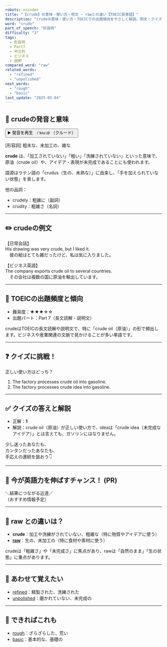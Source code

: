 ```yaml
---
robots: noindex
title: "【crude】の意味・使い方・例文 ― rawとの違い【TOEIC英単語】"
description: "crudeの意味・使い方・TOEICでの出題傾向をやさしく解説。例文・クイズ付きでrawとの違いもわかりやすく学べます。"
word: "crude"
part_of_speech: "形容詞"
difficulty: "3"
tags:
  - 形容詞
  - Part7
  - 中立的
  - ビジネス
  - 説明
compared_word: "raw"
related_words:
  - "refined"
  - "unpolished"
next_words:
  - "rough"
  - "basic"
last_update: "2025-05-04"
---
```


## 🔰 crudeの発音と意味

<button class="play-audio" onclick="playTTS('crude')">
  <span class="play-audio-main">
    ▶️ 発音を再生　/ˈkruːd/
  </span>
  <span class="play-audio-sub">
    （クルード）
  </span>
</button>

[形容詞] 粗末な、未加工の、雑な

**crude** は、「加工されていない」「粗い」「洗練されていない」といった意味で、原油（crude oil）や、アイデア・表現が未完成であることにも使われます。

語源はラテン語の「crudus（生の、未熟な）」に由来し、「手を加えられていない状態」を表します。

他の品詞：  
- crudely：粗雑に（副詞）
- crudity：粗雑さ（名詞）

---

## ✏️ crudeの例文

【日常会話】  
His drawing was very crude, but I liked it.  
　彼の絵はとても雑だったけど、私は気に入りました。

【ビジネス英語】  
The company exports crude oil to several countries.  
　その会社は複数の国に原油を輸出しています。

---

## 🎯 TOEICの出題頻度と傾向

- 難易度：★★★☆☆
- 出題パート：Part 7（長文読解・説明文）

crudeはTOEICの長文読解や説明文で、特に「crude oil（原油）」の形で頻出します。ビジネスや産業関連の文脈で見かけることが多い単語です。

---

## ❓ クイズに挑戦！

正しい使い方はどっち？

1. The factory processes crude oil into gasoline.  
2. The factory processes crude idea into gasoline.

---

## ✅ クイズの答えと解説

- 正解：**1**
- 解説：crude oil（原油）が正しい使い方で、ideaは「crude idea（未完成なアイデア）」とは言えても、ガソリンにはなりません。

少し迷ったあなたも、  
カンタンだったあなたも、  
手応えの連続を狙おう👇️

---

## 🚀 今が英語力を伸ばすチャンス！ (PR)

<div class="info-center">
＼結果につながる近道／<br>  
（おすすめ情報予定）
</div>

---

## 🤔  raw との違いは？

- **crude**：加工や洗練がされていない、粗雑な（特に物質やアイデアに使う）
- **[raw](/raw)**：生の、未加工の（特に食材や素材に使う）

crudeは「粗雑さ」や「未完成さ」に焦点があり、rawは「自然のまま」「生の状態」に重点があります。

---

## 🧩 あわせて覚えたい

- [refined](/refined)：精製された、洗練された
- [unpolished](/unpolished)：磨かれていない、未完成の

---

## 📖 できればこれも

- [rough](/rough)：ざらざらした、荒い
- [basic](/basic)：基本的な、基礎の

<!-- cvid: aid35_bid32 -->
